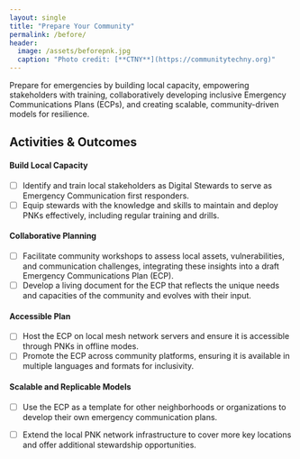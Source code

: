 ```yaml
---
layout: single
title: "Prepare Your Community"
permalink: /before/
header:
  image: /assets/beforepnk.jpg
  caption: "Photo credit: [**CTNY**](https://communitytechny.org)"
---
```


Prepare for emergencies by building local capacity, empowering stakeholders with training, collaboratively developing inclusive Emergency Communications Plans (ECPs), and creating scalable, community-driven models for resilience.

## Activities & Outcomes

#### Build Local Capacity
- [ ] Identify and train local stakeholders as Digital Stewards to serve as Emergency Communication first responders.
- [ ] Equip stewards with the knowledge and skills to maintain and deploy PNKs effectively, including regular training and drills.
      
#### Collaborative Planning
- [ ] Facilitate community workshops to assess local assets, vulnerabilities, and communication challenges, integrating these insights into a draft Emergency Communications Plan (ECP).
- [ ] Develop a living document for the ECP that reflects the unique needs and capacities of the community and evolves with their input.
    
#### Accessible Plan
- [ ] Host the ECP on local mesh network servers and ensure it is accessible through PNKs in offline modes.
- [ ] Promote the ECP across community platforms, ensuring it is available in multiple languages and formats for inclusivity.
  
#### Scalable and Replicable Models
- [ ] Use the ECP as a template for other neighborhoods or organizations to develop their own emergency communication plans.
- [ ] Extend the local PNK network infrastructure to cover more key locations and offer additional stewardship opportunities.

